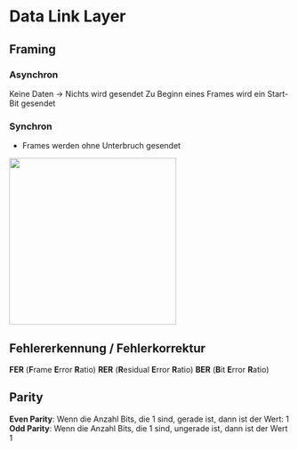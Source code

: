 # Data Link Layer

## Framing

### Asynchron
Keine Daten -> Nichts wird gesendet
Zu Beginn eines Frames wird ein Start-Bit gesendet

### Synchron
- Frames werden ohne Unterbruch gesendet
<img src="media/Pasted%20image%2020230604141236.png"  width="300px" />

## Fehlererkennung / Fehlerkorrektur
**FER** (**F**rame **E**rror **R**atio)
**RER** (**R**esidual **E**rror **R**atio)
**BER** (**B**it **E**rror **R**atio)

## Parity
**Even Parity**: Wenn die Anzahl Bits, die 1 sind, gerade ist, dann ist der Wert: 1
**Odd Parity**: Wenn die Anzahl Bits, die 1 sind, ungerade ist, dann ist der Wert 1